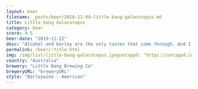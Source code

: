 ```yaml
---
layout: beer
filename: _posts/beer/2016-11-09-little-bang-galacotopus.md
title: Little bang Galacotopus
category: beer
score: 4.5
beer-date: "2019-11-22"
desc: "Alcohol and barley are the only tastes that come through. And I wouldn’t say that it balances out that well. It just doesn’t make me happy"
permalink: /beer/:title.html
img: /img/list/little-bang-galacotopus.jpeguntappd: "https://untappd.com/b/little-bang-brewing-co-galactopus/881398"
country: "Australia"
brewery: "Little Bang Brewing Co"
breweryURL: "breweryURL"
style: "Barleywine - American"
---
```

